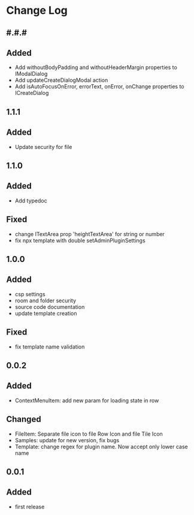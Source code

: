 # Change Log

## #.#.#

## Added

- Add withoutBodyPadding and withoutHeaderMargin properties to IModalDialog
- Add updateCreateDialogModal action
- Add isAutoFocusOnError, errorText, onError, onChange properties to ICreateDialog

## 1.1.1

## Added

- Update security for file

## 1.1.0

## Added

- Add typedoc

## Fixed

- change ITextArea prop 'heightTextArea' for string or number
- fix npx template with double setAdminPluginSettings

## 1.0.0

## Added

- csp settings
- room and folder security
- source code documentation
- update template creation

## Fixed

- fix template name validation

## 0.0.2

## Added

- ContextMenuItem: add new param for loading state in row

## Changed

- FileItem: Separate file icon to file Row Icon and file Tile Icon
- Samples: update for new version, fix bugs
- Template: change regex for plugin name. Now accept only lower case name

## 0.0.1

## Added

- first release
